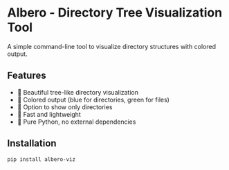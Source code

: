 # Albero - Directory Tree Visualization Tool

A simple command-line tool to visualize directory structures with colored output.

## Features

- 🌳 Beautiful tree-like directory visualization
- 🎨 Colored output (blue for directories, green for files)
- 📁 Option to show only directories
- 🚀 Fast and lightweight
- 🐍 Pure Python, no external dependencies

## Installation

```bash
pip install albero-viz
